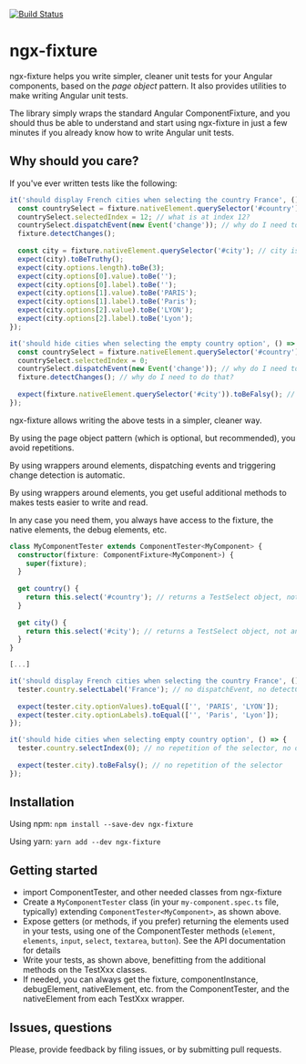 [![Build Status](https://travis-ci.org/Ninja-Squad/ngx-fixture.svg?branch=master)](https://travis-ci.org/Ninja-Squad/ngx-fixture)

# ngx-fixture

ngx-fixture helps you write simpler, cleaner unit tests for your Angular components, based on the
*page object* pattern. It also provides utilities to make writing Angular unit tests.

The library simply wraps the standard Angular ComponentFixture, and you should thus be 
able to understand and start using ngx-fixture in just a few minutes if you already know
how to write Angular unit tests.

## Why should you care?

If you've ever written tests like the following:

```typescript
it('should display French cities when selecting the country France', () => {
  const countrySelect = fixture.nativeElement.querySelector('#country'); // countrySelect is of type any
  countrySelect.selectedIndex = 12; // what is at index 12?
  countrySelect.dispatchEvent(new Event('change')); // why do I need to do that?
  fixture.detectChanges();
  
  const city = fixture.nativeElement.querySelector('#city'); // city is of type any
  expect(city).toBeTruthy();
  expect(city.options.length).toBe(3);
  expect(city.options[0].value).toBe('');
  expect(city.options[0].label).toBe('');
  expect(city.options[1].value).toBe('PARIS');
  expect(city.options[1].label).toBe('Paris');
  expect(city.options[2].value).toBe('LYON');
  expect(city.options[2].label).toBe('Lyon');
});

it('should hide cities when selecting the empty country option', () => {
  const countrySelect = fixture.nativeElement.querySelector('#country'); // I did that previously. What about DRY?
  countrySelect.selectedIndex = 0;
  countrySelect.dispatchEvent(new Event('change')); // why do I need to do that?
  fixture.detectChanges(); // why do I need to do that?
  
  expect(fixture.nativeElement.querySelector('#city')).toBeFalsy(); // I did that previously. What about DRY?
});
```

ngx-fixture allows writing the above tests in a simpler, cleaner way. 

By using the page object pattern (which is optional, but recommended), you avoid repetitions. 

By using wrappers around elements, dispatching events and triggering change detection is automatic.

By using wrappers around elements, you get useful additional methods to makes tests easier to write and read.

In any case you need them, you always have access to the fixture, the native elements, the debug elements, etc.

```typescript
class MyComponentTester extends ComponentTester<MyComponent> {
  constructor(fixture: ComponentFixture<MyComponent>) {
    super(fixture);
  }
  
  get country() {
    return this.select('#country'); // returns a TestSelect object, not any. Similar methods exist for inputs, buttons, etc.
  }
  
  get city() {
    return this.select('#city'); // returns a TestSelect object, not any
  }
}

[...]

it('should display French cities when selecting the country France', () => {
  tester.country.selectLabel('France'); // no dispatchEvent, no detectChanges needed
  
  expect(tester.city.optionValues).toEqual(['', 'PARIS', 'LYON']);
  expect(tester.city.optionLabels).toEqual(['', 'Paris', 'Lyon']);
});

it('should hide cities when selecting empty country option', () => {
  tester.country.selectIndex(0); // no repetition of the selector, no dispatchEvent, no detectChanges needed
  
  expect(tester.city).toBeFalsy(); // no repetition of the selector
});
```

## Installation

Using npm: `npm install --save-dev ngx-fixture`

Using yarn: `yarn add --dev ngx-fixture`

## Getting started

 - import ComponentTester, and other needed classes from ngx-fixture
 - Create a `MyComponentTester` class (in your `my-component.spec.ts` file, typically) extending 
   `ComponentTester<MyComponent>`, as shown above.
 - Expose getters (or methods, if you prefer) returning the elements used in your tests, using
   one of the ComponentTester methods (`element`, `elements`, `input`, `select`, `textarea`, `button`).
   See the API documentation for details
 - Write your tests, as shown above, benefitting from the additional methods on the TestXxx classes.
 - If needed, you can always get the fixture, componentInstance, debugElement, nativeElement, etc.
   from the ComponentTester, and the nativeElement from each TestXxx wrapper.
   
## Issues, questions

Please, provide feedback by filing issues, or by submitting pull requests.
